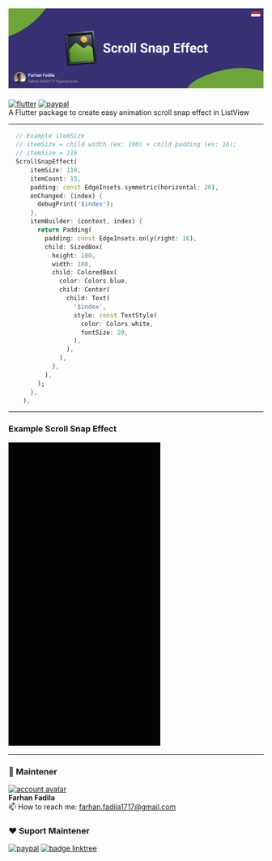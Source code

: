 ## [![cover][]][pubdev]
[![flutter][]][web flutter] [![paypal][]][paypal account] <br>
A Flutter package to create easy animation scroll snap effect in ListView

---



```dart
  // Example itemSize
  // itemSize = child width (ex: 100) + child padding (ex: 16);
  // itemSize = 116
  ScrollSnapEffect(
      itemSize: 116,
      itemCount: 15,
      padding: const EdgeInsets.symmetric(horizontal: 20),
      onChanged: (index) {
        debugPrint('$index');
      },
      itemBuilder: (context, index) {
        return Padding(
          padding: const EdgeInsets.only(right: 16),
          child: SizedBox(
            height: 100,
            width: 100,
            child: ColoredBox(
              color: Colors.blue,
              child: Center(
                child: Text(
                  '$index',
                  style: const TextStyle(
                    color: Colors.white,
                    fontSize: 20,
                  ),
                ),
              ),
            ),
          ),
        );
      },
    ),
```

---

### Example Scroll Snap Effect
[![output][]][output]

---

### 🚧 Maintener 
[![account avatar][]][github account] <br>
**Farhan Fadila**<br>
📫 How to reach me: farhan.fadila1717@gmail.com

### ❤️ Suport Maintener
[![paypal][]][paypal account] [![badge linktree][]][linktree account]

[cover]: https://github.com/farhanfadila1717/flutter_package/blob/master/display/scroll_snap_effect/scroll_snap_effect.png
[output]: https://github.com/farhanfadila1717/flutter_package/blob/master/display/scroll_snap_effect/scroll_snap_effect.gif
[flutter]: https://img.shields.io/badge/Platform-Flutter-02569B?logo=flutter
[web flutter]: https://flutter.dev
[paypal]: https://img.shields.io/badge/Donate-PayPal-00457C?logo=paypal
[paypal account]: https://www.paypal.me/farhanfadila1717
[account avatar]: https://avatars.githubusercontent.com/u/43161050?s=80
[github account]: https://github.com/farhanfadila1717
[badge linktree]: https://img.shields.io/badge/Linktree-farhanfadila-orange
[linktree account]: https://linktr.ee/farhanfadila
[github]: https://github.com/farhanfadila1717/card_loading
[pubdev]: https://pub.dev/packages/scroll_snap_effect
